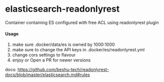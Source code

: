 # elasticsearch-readonlyrest
Container containing ES configured with free ACL using readonlyrest plugin


#### Usage
1. make sure .docker/data/es is owned by 1000:1000
2. make sure to change the API keys in .docker/es/readonlyrest.yml
3. change cors settings to flavour
4. enjoy or Open a PR for newer versions

docs: https://github.com/beshu-tech/readonlyrest-docs/blob/master/elasticsearch.md#rules
